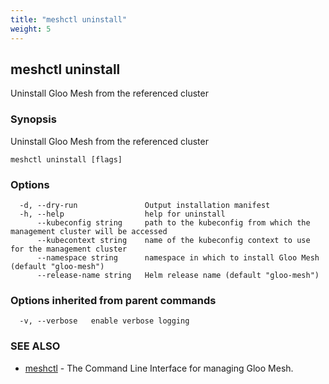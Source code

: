```yaml
---
title: "meshctl uninstall"
weight: 5
---
```

## meshctl uninstall

Uninstall Gloo Mesh from the referenced cluster

### Synopsis

Uninstall Gloo Mesh from the referenced cluster

```
meshctl uninstall [flags]
```

### Options

```
  -d, --dry-run               Output installation manifest
  -h, --help                  help for uninstall
      --kubeconfig string     path to the kubeconfig from which the management cluster will be accessed
      --kubecontext string    name of the kubeconfig context to use for the management cluster
      --namespace string      namespace in which to install Gloo Mesh (default "gloo-mesh")
      --release-name string   Helm release name (default "gloo-mesh")
```

### Options inherited from parent commands

```
  -v, --verbose   enable verbose logging
```

### SEE ALSO

* [meshctl](../meshctl)	 - The Command Line Interface for managing Gloo Mesh.

